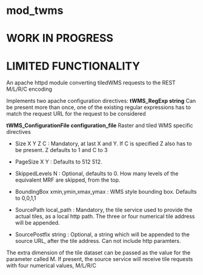 # mod_twms

# WORK IN PROGRESS
# LIMITED FUNCTIONALITY

An apache httpd module converting tiledWMS requests to the REST M/L/R/C encoding

Implements two apache configuration directives:
**tWMS_RegExp string**
Can be present more than once, one of the existing regular expressions has to match the request URL for the request to be considered

**tWMS_ConfigurationFile configuration_file**
Raster and tiled WMS specific directives

* Size X Y Z C : Mandatory, at last X and Y.  If C is specified Z also has to be present.  Z defaults to 1 and C to 3

* PageSize X Y : Defaults to 512 512.

* SkippedLevels N : Optional, defaults to 0. How many levels of the equivalent MRF are skipped, from the top.

* BoundingBox xmin,ymin,xmax,ymax : WMS style bounding box.  Defaults to 0,0,1,1

* SourcePath local_path : Mandatory, the tile service used to provide the actual tiles, as a local http path. The three or four numerical tile address will be appended.

* SourcePostfix string : Optional, a string which will be appended to the source URL, after the tile address.  Can not include http paramters.

The extra dimension of the tile dataset can be passed as the value for the parameter called M. If present, the source service will receive tile requests with four numerical values, M/L/R/C

